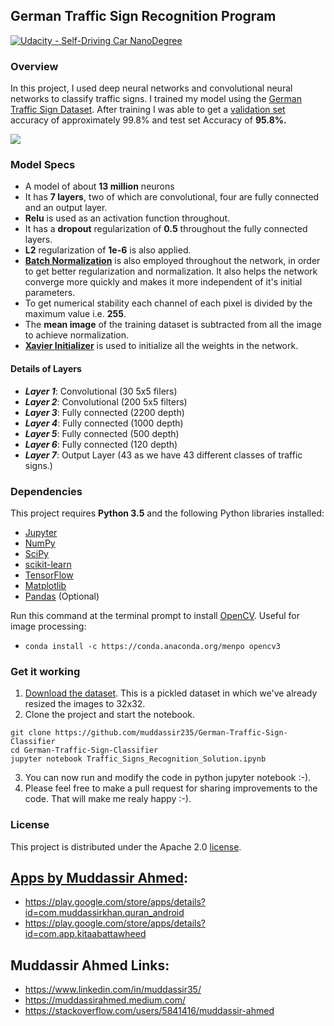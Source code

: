 ## German Traffic Sign Recognition Program
[![Udacity - Self-Driving Car NanoDegree](https://s3.amazonaws.com/udacity-sdc/github/shield-carnd.svg)](http://www.udacity.com/drive)

### Overview

In this project, I used deep neural networks and convolutional neural networks to classify traffic signs. I trained my model using the [German Traffic Sign Dataset](http://benchmark.ini.rub.de/?section=gtsrb&subsection=dataset). After training I was able to get a [validation set](https://en.wikipedia.org/wiki/Test_set#Validation_set) accuracy of approximately 99.8% and test set Accuracy of **95.8%.**

![](https://github.com/muddassir235/German-Traffic-Sign-Classifier/blob/master/Files/conv_net.png?raw=true)
### Model Specs
- A model of about **13 million** neurons
- It has **7 layers**, two of which are convolutional, four are fully connected and an output layer.
- **Relu** is used as an activation function throughout.
- It has a **dropout** regularization of **0.5** throughout the fully connected layers.
- **L2** regularization of **1e-6** is also applied.
- **[Batch Normalization](http://jmlr.org/proceedings/papers/v37/ioffe15.pdf)** is also employed throughout the network, in order to get better regularization and normalization. It also helps the network converge more quickly and makes it more independent of it's initial parameters.
- To get numerical stability each channel of each pixel is divided by the maximum value i.e. **255**.
- The **mean image** of the training dataset is subtracted from all the image to achieve normalization.
- **[Xavier Initializer](http://jmlr.org/proceedings/papers/v9/glorot10a/glorot10a.pdf)** is used to initialize all the weights in the network.

#### **Details of Layers**
- _**Layer 1**_: Convolutional (30 5x5 filers)
- _**Layer 2**_: Convolutional (200 5x5 filters)
- _**Layer 3**_: Fully connected (2200 depth)
- _**Layer 4**_: Fully connected (1000 depth)
- _**Layer 5**_: Fully connected (500 depth)
- _**Layer 6**_: Fully connected (120 depth)
- _**Layer 7**_: Output Layer (43 as we have 43 different classes of traffic signs.)

### Dependencies

This project requires **Python 3.5** and the following Python libraries installed:

- [Jupyter](http://jupyter.org/)
- [NumPy](http://www.numpy.org/)
- [SciPy](https://www.scipy.org/)
- [scikit-learn](http://scikit-learn.org/)
- [TensorFlow](http://tensorflow.org)
- [Matplotlib](http://matplotlib.org/)
- [Pandas](http://pandas.pydata.org/) (Optional)

Run this command at the terminal prompt to install [OpenCV](http://opencv.org/). Useful for image processing:

- `conda install -c https://conda.anaconda.org/menpo opencv3`

### Get it working

1. [Download the dataset](https://d17h27t6h515a5.cloudfront.net/topher/2016/November/581faac4_traffic-signs-data/traffic-signs-data.zip). This is a pickled dataset in which we've already resized the images to 32x32.
2. Clone the project and start the notebook.
```
git clone https://github.com/muddassir235/German-Traffic-Sign-Classifier
cd German-Traffic-Sign-Classifier
jupyter notebook Traffic_Signs_Recognition_Solution.ipynb
```
3. You can now run and modify the code in python jupyter notebook :-).
4. Please feel free to make a pull request for sharing improvements to the code. That will make me realy happy :-).

### License
This project is distributed under the Apache 2.0 [license](https://github.com/muddassir235/German-Traffic-Sign-Classifier/blob/master/license.md).


## [Apps by Muddassir Ahmed](https://play.google.com/store/apps/developer?id=Muddassir+Khan):
* https://play.google.com/store/apps/details?id=com.muddassirkhan.quran_android
* https://play.google.com/store/apps/details?id=com.app.kitaabattawheed


## Muddassir Ahmed Links:

* https://www.linkedin.com/in/muddassir35/
* https://muddassirahmed.medium.com/
* https://stackoverflow.com/users/5841416/muddassir-ahmed
